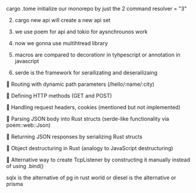 cargo .tome initialize our monorepo by just the 2 command 
resolver = "3"

2) cargo new api will create a new api set 

3) we use  poem for api and tokio for aysnchrounos work

4) now we gonna use multihtread library

5) macros are compared to decorationr in tyhpescript or annotation in javascript 

6) serde is the framework for serailizating and deserailizaing 

📌 Routing with dynamic path parameters (/hello/:name/:city)

📌 Defining HTTP methods (GET and POST)

📌 Handling request headers, cookies (mentioned but not implemented)

📌 Parsing JSON body into Rust structs (serde-like functionality via poem::web::Json)

📌 Returning JSON responses by serializing Rust structs

📌 Object destructuring in Rust (analogy to JavaScript destructuring)

📌 Alternative way to create TcpListener by constructing it manually instead of using .bind()


sqlx is the alternative of pg in rust world 
or diesel is the alternative or prisma 